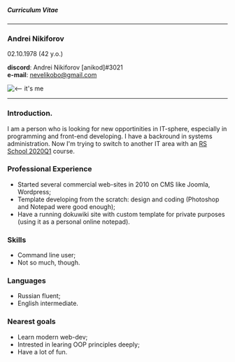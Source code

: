 ##### **Curriculum Vitae**

----  
### **Andrei Nikiforov**
02.10.1978 (42 y.o.)

**discord**: Andrei Nikiforov [anikod]#3021  
**e-mail**: nevelikobo@gmail.com

![ <-- it's me](pic.jpg "Andrey Nikiforov is me")

----
### Introduction.

I am a person who is looking for new opportinities in IT-sphere, especially in programming and front-end developing. I have a backround in systems administration. Now I'm trying to switch to another IT area with an [RS School 2020Q1](http://rs.school) course.

### Professional Experience

  * Started several commercial web-sites in 2010 on CMS like Joomla, Wordpress;
  * Template developing from the scratch: design and coding (Photoshop and Notepad were good enough);
  * Have a running dokuwiki site with custom template for private purposes (using it as a personal online notepad).

### Skills

  * Command line user;
  * Not so much, though.

### Languages

  * Russian fluent;
  * English intermediate.

### Nearest goals

  * Learn modern web-dev;
  * Intrested in learing OOP principles deeply;
  * Have a lot of fun.












